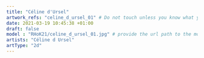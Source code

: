 ```yaml
---
title: "Céline d'Ursel"
artwork_refs: "celine_d_ursel_01" # Do not touch unless you know what you are doing
date: 2021-03-19 10:45:38 +01:00
draft: false
model : "RHoK21/celine_d_ursel_01.jpg" # provide the url path to the model
artists: "Céline d Ursel"
artType: "2d"
---
```

